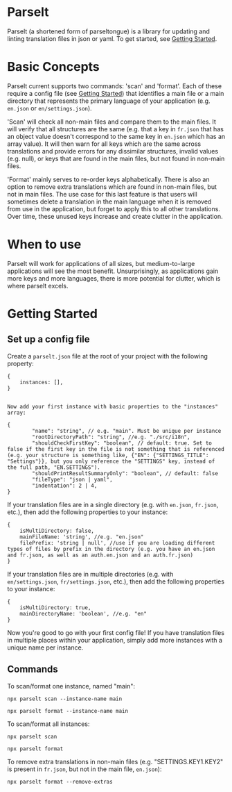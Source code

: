 # Parselt

Parselt (a shortened form of parseltongue) is a library for updating and linting translation files in json or yaml. To get started, see [Getting Started](#getting-started).

# Basic Concepts

Parselt current supports two commands: 'scan' and 'format'. Each of these require a config file (see [Getting Started](#getting-started)) that identifies a main file or a main directory that represents the primary language of your application (e.g. `en.json` or `en/settings.json`).

'Scan' will check all non-main files and compare them to the main files. It will verify that all structures are the same (e.g. that a key in `fr.json` that has an object value doesn't correspond to the same key in `en.json` which has an array value). It will then warn for all keys which are the same across translations and provide errors for any dissimilar structures, invalid values (e.g. null), or keys that are found in the main files, but not found in non-main files.

'Format' mainly serves to re-order keys alphabetically. There is also an option to remove extra translations which are found in non-main files, but not in main files. The use case for this last feature is that users will sometimes delete a translation in the main language when it is removed from use in the application, but forget to apply this to all other translations. Over time, these unused keys increase and create clutter in the application.

# When to use

Parselt will work for applications of all sizes, but medium-to-large applications will see the most benefit. Unsurprisingly, as applications gain more keys and more languages, there is more potential for clutter, which is where parselt excels.

# Getting Started

## Set up a config file

Create a `parselt.json` file at the root of your project with the following property:

```json5
{
    instances: [],
}
```

```json5

Now add your first instance with basic properties to the "instances" array:

{
        "name": "string", // e.g. "main". Must be unique per instance
        "rootDirectoryPath": "string", //e.g. "./src/i18n",
        "shouldCheckFirstKey": "boolean", // default: true. Set to false if the first key in the file is not something that is referenced (e.g. your structure is something like, {"EN": {"SETTINGS_TITLE": "Settings"}}, but you only reference the "SETTINGS" key, instead of the full path, "EN.SETTINGS").
        "shouldPrintResultSummaryOnly": "boolean", // default: false
        "fileType": "json | yaml",
        "indentation": 2 | 4,
}
```

If your translation files are in a single directory (e.g. with `en.json`, `fr.json`, etc.), then add the following properties to your instance:

```json5
{
    isMultiDirectory: false,
    mainFileName: 'string', //e.g. "en.json"
    filePrefix: 'string | null', //use if you are loading different types of files by prefix in the directory (e.g. you have an en.json and fr.json, as well as an auth.en.json and an auth.fr.json)
}
```

If your translation files are in multiple directories (e.g. with `en/settings.json`, `fr/settings.json`, etc.), then add the following properties to your instance:

```json5
{
    isMultiDirectory: true,
    mainDirectoryName: 'boolean', //e.g. "en"
}
```

Now you're good to go with your first config file! If you have translation files in multiple places within your application, simply add more instances with a unique name per instance.

## Commands

To scan/format one instance, named "main":

```
npx parselt scan --instance-name main
```

```
npx parselt format --instance-name main
```

To scan/format all instances:

```
npx parselt scan
```

```
npx parselt format
```

To remove extra translations in non-main files (e.g. "SETTINGS.KEY1.KEY2" is present in `fr.json`, but not in the main file, `en.json`):

```
npx parselt format --remove-extras
```
